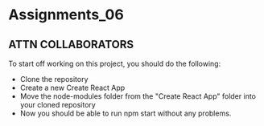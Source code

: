 ﻿# Assignments_06


## ATTN COLLABORATORS
To start off working on this project, you should do the following:

- Clone the repository
- Create a new Create React App
- Move the node-modules folder from the "Create React App" folder into your cloned repository
- Now you should be able to run npm start without any problems.
